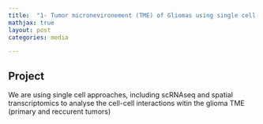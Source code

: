 ```yaml
---
title:  "1- Tumor micronevironement (TME) of Gliomas using single cell approaches"
mathjax: true
layout: post
categories: media

---
```


## Project 

We are using single cell approaches, including scRNAseq and spatial transcriptomics to analyse the cell-cell interactions witin the glioma TME (primary and
reccurent tumors)
